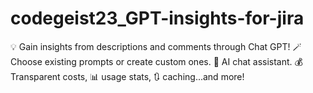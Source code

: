 # codegeist23_GPT-insights-for-jira
💡 Gain insights from descriptions and comments through Chat GPT! 🪄 Choose existing prompts or create custom ones. 💬 AI chat assistant. 💰 Transparent costs, 📊 usage stats, 🔃 caching...and more!
